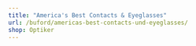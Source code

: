 ```yaml
---
title: "America's Best Contacts & Eyeglasses"
url: /buford/americas-best-contacts-und-eyeglasses/
shop: Optiker
---
```

